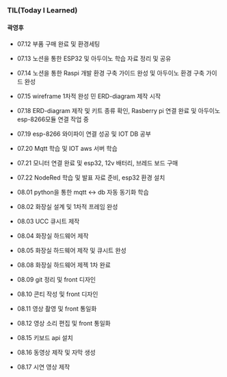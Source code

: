 ### TIL(Today I Learned)

#### 곽영후

- 07.12
  부품 구매 완료 및 환경세팅
- 07.13
  노션을 통한 ESP32 및 아두이노 학습 자료 정리 및 공유
- 07.14
  노션을 통한 Raspi 개발 환경 구축 가이드 완성 및 아두이노 환경 구축 가이드 완성
 - 07.15
  wireframe 1차적 완성 민 ERD-diagram 제작 시작
 - 07.18
  ERD-diagram 제작 및 키트 종류 확인, Rasberry pi 연결 완료 및 아두이노 esp-8266모듈 연결 작업 중 
 - 07.19
  esp-8266 와이파이 연결 성공 및 IOT DB 공부 
 - 07.20
  Mqtt 학습 및 IOT aws 서버 학습  
 - 07.21
  모니터 연결 완료 및 esp32, 12v 배터리, 브레드 보드 구매 
 - 07.22
   NodeRed 학습 및 발표 자료 준비, esp32 환경 설치  

 - 08.01
   python을 통한 mqtt <-> db 자동 동기화 학습 
 - 08.02
   화장실 설계 및 1차적 프레임 완성  
 - 08.03
   UCC 큐시트 제작 
 - 08.04
   화장실 하드웨어 제작
 - 08.05
   화장실 하드웨어 제작 및 큐시트 완성
 - 08.08
   화장실 하드웨어 제젝 1차 완료
 - 08.09
   git 정리 및 front 디자인
 - 08.10
   콘티 작성 및 front 디자인    
 - 08.11
   영상 촬영 및 front 통일화
 - 08.12
   영상 소리 편집 및 front 통일화   
 - 08.15
   키보드 api 설치
 - 08.16 
   동영상 제작 및 자막 생성
 - 08.17
   시연 영상 제작
  <br>
